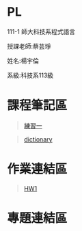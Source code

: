 # PL


111-1 師大科技系程式語言
 
 授課老師:蔡芸琤
 
 姓名:楊宇倫
 
 系級:科技系113級
 
 課程筆記區
 ==========
 >[練習一](https://github.com/yulun910207/PL/blob/main/.ipynb_checkpoints/Untitled-checkpoint.ipynb)
 
 >[dictionary](https://github.com/yulun910207/PL/blob/main/.ipynb_checkpoints/dictionary-checkpoint.ipynb)
 
 作業連結區
 ==========
 >[HW1](https://github.com/yulun910207/PL/blob/main/HW1.ipynb)
 
 專題連結區
 ==========
